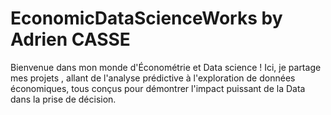 # EconomicDataScienceWorks by Adrien CASSE

Bienvenue dans mon monde d'Économétrie et Data science ! Ici, je partage mes projets , allant de l'analyse prédictive à l'exploration de données économiques, tous conçus pour démontrer l'impact puissant de la Data dans la prise de décision.
